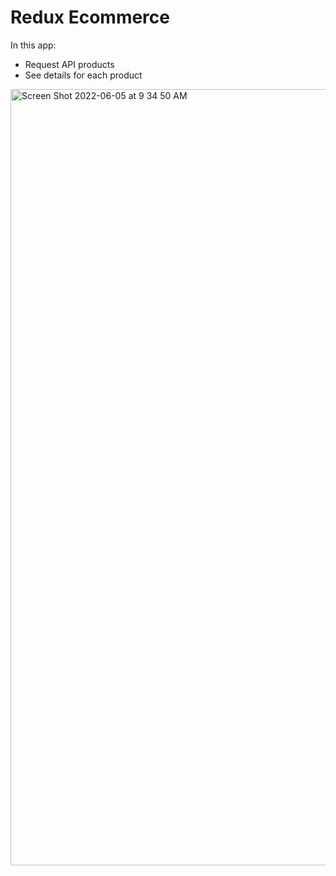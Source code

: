 # Redux Ecommerce

In this app:
- Request API products
- See details for each product

<img width="1242" alt="Screen Shot 2022-06-05 at 9 34 50 AM" src="https://user-images.githubusercontent.com/37992878/172449750-5958b379-155c-4eb2-822e-e789b7969a92.png">

